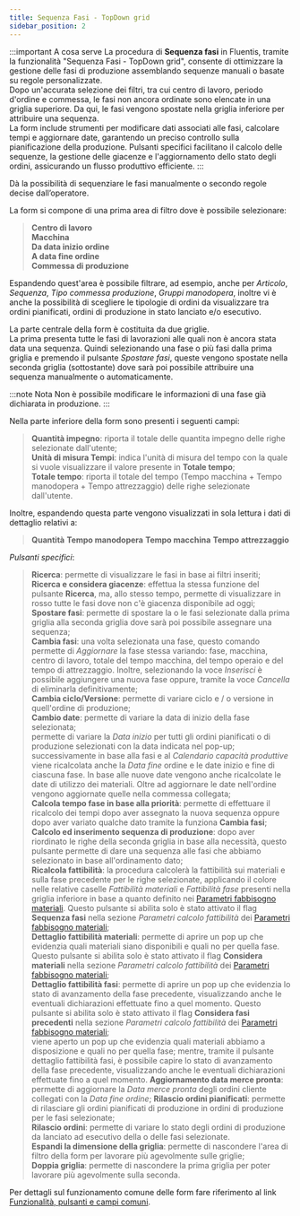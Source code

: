 ```yaml
---
title: Sequenza Fasi - TopDown grid
sidebar_position: 2
---
```


:::important A cosa serve
La procedura di **Sequenza fasi** in Fluentis, tramite la funzionalità "Sequenza Fasi - TopDown grid", consente di ottimizzare la gestione delle fasi di produzione assemblando sequenze manuali o basate su regole personalizzate.      
Dopo un'accurata selezione dei filtri, tra cui centro di lavoro, periodo d'ordine e commessa, le fasi non ancora ordinate sono elencate in una griglia superiore. Da qui, le fasi vengono spostate nella griglia inferiore per attribuire una sequenza.      
La form include strumenti per modificare dati associati alle fasi, calcolare tempi e aggiornare date, garantendo un preciso controllo sulla pianificazione della produzione. Pulsanti specifici facilitano il calcolo delle sequenze, la gestione delle giacenze e l'aggiornamento dello stato degli ordini, assicurando un flusso produttivo efficiente.
:::

Dà la possibilità di sequenziare le fasi manualmente o secondo regole decise dall’operatore.

La form si compone di una prima area di filtro dove è possibile selezionare:
> **Centro di lavoro**       
> **Macchina**        
> **Da data inizio ordine**         
> **A data fine ordine**      
> **Commessa di produzione**     

Espandendo quest'area è possibile filtrare, ad esempio, anche per *Articolo*, *Sequenza*, *Tipo commessa produzione*, *Gruppi manodopera*, inoltre vi è anche la possibilità di scegliere le tipologie di ordini da visualizzare tra ordini pianificati, ordini di produzione in stato lanciato e/o esecutivo.

La parte centrale della form è costituita da due griglie.           
La prima presenta tutte le fasi di lavorazioni alle quali non è ancora stata data una sequenza. Quindi selezionando una fase o più fasi dalla prima griglia e premendo il pulsante *Spostare fasi*, queste vengono spostate nella seconda griglia (sottostante) dove sarà poi possibile attribuire una sequenza manualmente o automaticamente.          

:::note Nota
Non è possibile modificare le informazioni di una fase già dichiarata in produzione.
:::

Nella parte inferiore della form sono presenti i seguenti campi:
> **Quantità impegno**: riporta il totale delle quantita impegno delle righe selezionate dall'utente;         
> **Unità di misura Tempi**: indica l'unità di misura del tempo con la quale si vuole visualizzare il valore presente in **Totale tempo**;     
> **Totale tempo**: riporta il totale del tempo (Tempo macchina + Tempo manodopera + Tempo attrezzaggio) delle righe selezionate dall'utente.

Inoltre, espandendo questa parte vengono visualizzati in sola lettura i dati di dettaglio relativi a:
> **Quantità**
> **Tempo manodopera**
> **Tempo macchina**
> **Tempo attrezzaggio**

*Pulsanti specifici*:  

> **Ricerca**: permette di visualizzare le fasi in base ai filtri inseriti;           
> **Ricerca e considera giacenze**: effettua la stessa funzione del pulsante **Ricerca**, ma, allo stesso tempo, permette di visualizzare in rosso tutte le fasi dove non c'è giacenza disponibile ad oggi;                   
> **Spostare fasi**: permette di spostare la o le fasi selezionate dalla prima griglia alla seconda griglia dove sarà poi possibile assegnare una sequenza;         
> **Cambia fasi**: una volta selezionata una fase, questo comando permette di *Aggiornare* la fase stessa variando: fase, macchina, centro di lavoro, totale del tempo macchina, del tempo operaio e del tempo di attrezzaggio. Inoltre, selezionando la voce *Inserisci* è possibile aggiungere una nuova fase oppure, tramite la voce *Cancella* di eliminarla definitivamente;            
> **Cambia ciclo/Versione**: permette di variare ciclo e / o versione in quell'ordine di produzione;            
> **Cambio date**: permette di variare la data di inizio della fase selezionata;         
permette di variare la *Data inizio* per tutti gli ordini pianificati o di produzione selezionati con la data indicata nel pop-up; successivamente in base alla fasi e al *Calendario capacità produttive* viene ricalcolata anche la *Data fine* ordine e le date inizio e fine di ciascuna fase. In base alle nuove date vengono anche ricalcolate le date di utilizzo dei materiali.
Oltre ad aggiornare le date nell'ordine vengono aggiornate quelle nella commessa collegata;        
> **Calcola tempo fase in base alla priorità**: permette di effettuare il ricalcolo dei tempi dopo aver assegnato la nuova sequenza oppure dopo aver variato qualche dato tramite la funziona **Cambia fasi**;          
> **Calcolo ed inserimento sequenza di produzione**: dopo aver riordinato le righe della seconda griglia in base alla necessità, questo pulsante permette di dare una sequenza alle fasi che abbiamo selezionato in base all'ordinamento dato;       
> **Ricalcola fattibilità**: la procedura calcolerà la fattibilità sui materiali e sulla fase precedente per le righe selezionate, applicando il colore nelle relative caselle *Fattibilità materiali* e *Fattibilità fase* presenti nella griglia inferiore in base a quanto definito nei [Parametri fabbisogno materiali](/docs/configurations/parameters/production/resource-requirements-parameters). Questo pulsante si abilita solo è stato attivato il flag **Sequenza fasi** nella sezione *Parametri calcolo fattibilità* dei [Parametri fabbisogno materiali](/docs/configurations/parameters/production/resource-requirements-parameters);          
> **Dettaglio fattibilità materiali**: permette di aprire un pop up che evidenzia quali materiali siano disponibili e quali no per quella fase. Questo pulsante si abilita solo è stato attivato il flag **Considera materiali** nella sezione *Parametri calcolo fattibilità* dei [Parametri fabbisogno materiali](/docs/configurations/parameters/production/resource-requirements-parameters);      
> **Dettaglio fattibilità fasi**: permette di aprire un pop up che evidenzia lo stato di avanzamento della fase precedente, visualizzando anche le eventuali dichiarazioni effettuate fino a quel momento. Questo pulsante si abilita solo è stato attivato il flag **Considera fasi precedenti** nella sezione *Parametri calcolo fattibilità* dei [Parametri fabbisogno materiali](/docs/configurations/parameters/production/resource-requirements-parameters);   
viene aperto un pop up che evidenzia quali materiali abbiamo a disposizione e quali no per quella fase; mentre, tramite il pulsante dettaglio fattibilità fasi, è possibile capire lo stato di avanzamento della fase precedente, visualizzando anche le eventuali dichiarazioni effettuate fino a quel momento.
> **Aggiornamento data merce pronta**: permette di aggiornare la *Data merce pronta* degli ordini cliente collegati con la *Data fine ordine*; 
> **Rilascio ordini pianificati**: permette di rilasciare gli ordini pianificati di produzione in ordini di produzione per le fasi selezionate;                     
> **Rilascio ordini**: permette di variare lo stato degli ordini di produzione da lanciato ad esecutivo della o delle fasi selezionate.         
> **Espandi la dimensione della griglia**: permette di nascondere l'area di filtro della form per lavorare più agevolmente sulle griglie;         
> **Doppia griglia**: permette di nascondere la prima griglia per poter lavorare più agevolmente sulla seconda.          

Per dettagli sul funzionamento comune delle form fare riferimento al link [Funzionalità, pulsanti e campi comuni](/docs/guide/common).
